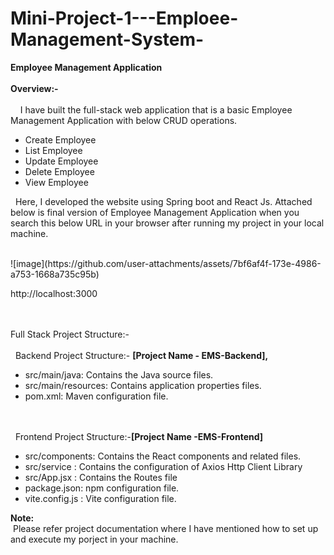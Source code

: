 # Mini-Project-1---Emploee-Management-System-
<b>Employee Management Application</b></br></br>
<b>Overview:-</b></br></br>
   &nbsp; &nbsp; I have built the full-stack web application that is a basic Employee Management Application with below CRUD operations.</br>
<ul>
<li>Create Employee</li>
<li>List Employee</li>
<li>Update Employee</li>
<li>Delete Employee</li>
<li>View Employee</li>
</ul>
    <p>&nbsp;&nbsp;Here, I developed the website using Spring boot and React Js. Attached below is final version of Employee Management Application when you search this below URL in your browser after running my project in your local machine.</p></br>
    ![image](https://github.com/user-attachments/assets/7bf6af4f-173e-4986-a753-1668a735c95b)

http://localhost:3000</br></br></br>

Full Stack Project  Structure:-</br></br>
&nbsp;&nbsp;Backend Project  Structure:- <b>[Project Name - EMS-Backend],</b></br>
<ul>
    <li>src/main/java: 	Contains the Java source files.</li>
    <li>src/main/resources: 	Contains application properties files.</li>
    <li>pom.xml: 		Maven configuration file.</li>
</ul></br></br>
&nbsp;&nbsp;Frontend Project  Structure:-<b>[Project Name -EMS-Frontend]</b></br>
<ul>
   <li>src/components:	 Contains the React components and related files.</li>
   <li>src/service : 	Contains the configuration of Axios Http Client Library </li>
   <li>src/App.jsx : 	Contains the Routes file</li>
   <li>package.json: 	npm configuration file.</li>
   <li>vite.config.js : 	Vite configuration file.</li>
</ul>

<b>Note:</b></br>
&nbsp;Please refer project documentation where I have mentioned how to set up and execute my porject in your machine.</br>
